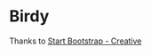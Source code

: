 # Birdy

Thanks to [Start Bootstrap - Creative](https://startbootstrap.com/template-overviews/creative/)
